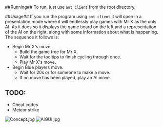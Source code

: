 ##Running##
To run, just use `ant client` from the root directory.

##Usage##
If you run the program using `ant client` it will open in a presentation mode where it will endlessly play games with Mr X as the only AI. As it does so it displays the game board on the left and a representation of the AI on the right, along with some information about what is happening. The sequence it follows is:

* Begin Mr X's move.
    * Build the game tree for Mr X.
    * Wait for the tooltips to finish cycling through once.
    * Play Mr X's move.
* Begin Blue players move.
    * Wait for 20s or for someone to make a move.
    * If no move has been played, play an AI move.

## TODO: ##

+ Cheat codes
+ Meteor strike

![Concept.jpg](https://bitbucket.org/repo/RygA6p/images/12134649-Concept.jpg)
![AIGUI.jpg](https://bitbucket.org/ashestoashes/panda-cwk6/downloads/IMG_20150414_224816.jpg "AI GUI")